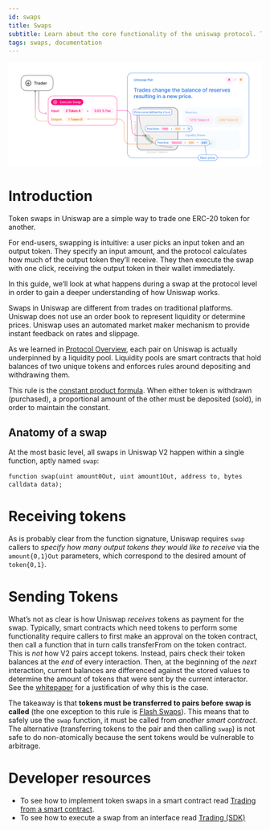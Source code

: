 ```yaml
---
id: swaps
title: Swaps
subtitle: Learn about the core functionality of the uniswap protocol. Token Swaps.
tags: swaps, documentation
---
```


![](./images/trade.jpg)

# Introduction

Token swaps in Uniswap are a simple way to trade one ERC-20 token for another.

For end-users, swapping is intuitive: a user picks an input token and an output token. They specify an input amount, and the protocol calculates how much of the output token they’ll receive. They then execute the swap with one click, receiving the output token in their wallet immediately.

In this guide, we’ll look at what happens during a swap at the protocol level in order to gain a deeper understanding of how Uniswap works.

Swaps in Uniswap are different from trades on traditional platforms. Uniswap does not use an order book to represent liquidity or determine prices. Uniswap uses an automated market maker mechanism to provide instant feedback on rates and slippage.

As we learned in [Protocol Overview](../protocol-overview/how-uniswap-works), each pair on Uniswap is actually underpinned by a liquidity pool. Liquidity pools are smart contracts that hold balances of two unique tokens and enforces rules around depositing and withdrawing them.

This rule is the [constant product formula](../protocol-overview/glossary#constant-product-formula). When either token is withdrawn (purchased), a proportional amount of the other must be deposited (sold), in order to maintain the constant.

## Anatomy of a swap

At the most basic level, all swaps in Uniswap V2 happen within a single function, aptly named `swap`:

```solidity
function swap(uint amount0Out, uint amount1Out, address to, bytes calldata data);
```

# Receiving tokens

As is probably clear from the function signature, Uniswap requires `swap` callers to _specify how many output tokens they would like to receive_ via the `amount{0,1}Out` parameters, which correspond to the desired amount of `token{0,1}`.

# Sending Tokens

What’s not as clear is how Uniswap _receives_ tokens as payment for the swap. Typically, smart contracts which need tokens to perform some functionality require callers to first make an approval on the token contract, then call a function that in turn calls transferFrom on the token contract. This is _not_ how V2 pairs accept tokens. Instead, pairs check their token balances at the _end_ of every interaction. Then, at the beginning of the _next_ interaction, current balances are differenced against the stored values to determine the amount of tokens that were sent by the current interactor. See the <a href='/whitepaper.pdf' rel='noopener noreferrer'>whitepaper</a> for a justification of why this is the case.

The takeaway is that **tokens must be transferred to pairs before swap is called** (the one exception to this rule is [Flash Swaps](flash-swaps)). This means that to safely use the `swap` function, it must be called from _another smart contract_. The alternative (transferring tokens to the pair and then calling `swap`) is not safe to do non-atomically because the sent tokens would be vulnerable to arbitrage.

# Developer resources

- To see how to implement token swaps in a smart contract read [Trading from a smart contract](../../guides/smart-contract-integration/trading-from-a-smart-contract).
- To see how to execute a swap from an interface read [Trading (SDK)](../../../../sdk/2.0.0/guides/trading)
